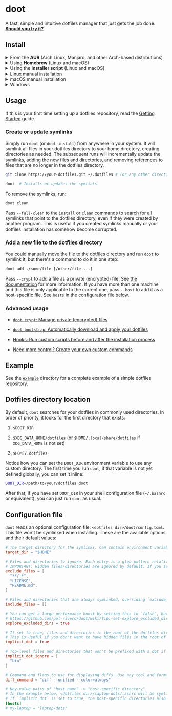 # doot

A fast, simple and intuitive dotfiles manager that just gets the job done. **[Should you try it?](https://github.com/pol-rivero/doot/wiki/Should-I-use-doot%3F)**

## Install

<details>
<summary>From the <b>AUR</b> (Arch Linux, Manjaro, and other Arch-based distributions)</summary>

&nbsp;  
I recommend installing the `doot-bin` package, which is a pre-compiled binary.

|Pre-compiled binary|Build from source|Latest Git commit|
|---|---|---|
|`yay -S doot-bin`|`yay -S doot`|`yay -S doot-git`|

&nbsp;  
</details>



<details>
<summary>Using <b>Homebrew</b> (Linux and macOS)</summary>

&nbsp;  
Install `doot` from Homebrew:

```sh
brew install pol-rivero/tap/doot
```

Make sure to run `brew update && brew upgrade` periodically to keep `doot` up to date.

&nbsp;  
</details>



<details>
<summary>Using the <b>installer script</b> (Linux and macOS)</summary>

&nbsp;  
Run the following command:

```sh
curl -sSL get-doot.polrivero.com | sh
```

- You can inspect the script before running it: `curl -sSL get-doot.polrivero.com | cat`

- Make sure to run this command periodically or set up a cron job in order to keep `doot` up to date.

- To uninstall, run the following command: `sudo rm $(which doot)`

&nbsp;  
</details>



<details>
<summary>Linux manual installation</summary>

&nbsp;  
Go to the [latest GitHub release](https://github.com/pol-rivero/doot/releases/latest) and download either `doot-linux-x86_64` or `doot-linux-arm64` depending on your architecture, rename it to `doot`.  
Make it executable and move it to any directory in your `PATH`:

```sh
chmod +x doot
sudo mv doot /usr/local/bin
```

**Want to contribute?**  
If your distribution doesn't have a package for `doot`, consider helping out by creating and submitting it to your distribution's package manager. Please [open an issue](https://github.com/pol-rivero/doot/issues) in order to discuss it and coordinate the effort.

&nbsp;  
</details>



<details>
<summary>macOS manual installation</summary>

&nbsp;  
Go to the [latest GitHub release](https://github.com/pol-rivero/doot/releases/latest) and download either `doot-darwin-x86_64` or `doot-darwin-arm64` depending on your architecture, rename it to `doot`.  
Make it executable and move it to any directory in your `PATH`:

```sh
chmod +x doot
sudo mv doot /usr/local/bin
```

&nbsp;  
</details>



<details>
<summary>Windows</summary>

&nbsp;  
**Windows is not officially supported.** I'm not sure how Windows handles symlinks, so I can't guarantee that `doot` will work as expected.  
If you want to give it a try, you can download the latest release from the [GitHub releases page](https://github.com/pol-rivero/doot/releases/latest).

&nbsp;  
</details>

## Usage

If this is your first time setting up a dotfiles repository, read the [Getting Started](https://github.com/pol-rivero/doot/wiki/Getting-Started) guide.

### Create or update symlinks

Simply run `doot` (or `doot install`) from anywhere in your system. It will symlink all files in your dotfiles directory to your home directory, creating directories as needed.
The subsequent runs will incrementally update the symlinks, adding the new files and directories, and removing references to files that are no longer in the dotfiles directory.

```sh
git clone https://your-dotfiles.git ~/.dotfiles # (or any other directory)

doot  # Installs or updates the symlinks
```

To remove the symlinks, run:

```sh
doot clean
```

Pass `--full-clean` to the `install` or `clean` commands to search for all symlinks that point to the dotfiles directory, even if they were created by another program. This is useful if you created symlinks manually or your dotfiles installation has somehow become corrupted.


### Add a new file to the dotfiles directory

You could manually move the file to the dotfiles directory and run `doot` to symlink it, but there's a command to do it in one step:

```sh
doot add ./some/file [/other/file ...]
```

Pass `--crypt` to add a file as a private (encrypted) file. See [the documentation](https://github.com/pol-rivero/doot/wiki/Private-(encrypted)-files) for more information.
If you have more than one machine and this file is only applicable to the current one, pass `--host` to add it as a host-specific file. See `hosts` in the configuration file below.


### Advanced usage

- [`doot crypt`: Manage private (encrypted) files](https://github.com/pol-rivero/doot/wiki/Private-(encrypted)-files)

- [`doot bootstrap`: Automatically download and apply your dotfiles](https://github.com/pol-rivero/doot/wiki/Bootstrap)

- [Hooks: Run custom scripts before and after the installation process](https://github.com/pol-rivero/doot/wiki/Hooks)

- [Need more control? Create your own custom commands](https://github.com/pol-rivero/doot/wiki/Custom-Commands)


## Example

See the [`example`](example) directory for a complete example of a simple dotfiles repository.

## Dotfiles directory location

By default, `doot` searches for your dotfiles in commonly used directories. In order of priority, it looks for the first directory that exists:

1. `$DOOT_DIR`

2. `$XDG_DATA_HOME/dotfiles` (or `$HOME/.local/share/dotfiles` if `XDG_DATA_HOME` is not set)

3. `$HOME/.dotfiles`

Notice how you can set the `DOOT_DIR` environment variable to use any custom directory. The first time you run `doot`, if that variable is not yet defined globally, you can set it inline:

```sh
DOOT_DIR=/path/to/your/dotfiles doot
```

After that, if you have set `DOOT_DIR` in your shell configuration file (`~/.bashrc` or equivalent), you can just run `doot` as usual.

## Configuration file

`doot` reads an optional configuration file: `<dotfiles dir>/doot/config.toml`. This file won't be symlinked when installing. These are the available options and their default values:

```toml
# The target directory for the symlinks. Can contain environment variables.
target_dir = "$HOME"

# Files and directories to ignore. Each entry is a glob pattern relative to the dotfiles directory.
# IMPORTANT: Hidden files/directories are ignored by default. If you set `implicit_dot` to false, you should remove the `**/.*` pattern from this list.
exclude_files = [
  "**/.*",
  "LICENSE",
  "README.md",
]

# Files and directories that are always symlinked, overriding `exclude_files`. Each entry is a glob pattern relative to the dotfiles directory.
include_files = []

# You can get a large performance boost by setting this to `false`, but read this first:
# https://github.com/pol-rivero/doot/wiki/Tip:-set-explore_excluded_dirs-to-false
explore_excluded_dirs = true

# If set to true, files and directories in the root of the dotfiles directory will be prefixed with a dot. For example, `<dotfiles dir>/config/foo` will be symlinked to `~/.config/foo`.
# This is useful if you don't want to have hidden files in the root of the dotfiles directory.
implicit_dot = true

# Top-level files and directories that won't be prefixed with a dot if `implicit_dot` is set to true. Each entry is the name of a file or directory in the root of the dotfiles directory.
implicit_dot_ignore = [
  "bin"
]

# Command and flags to use for displaying diffs. Use any tool and format you like, but it must accept 2 positional arguments for the files to compare.
diff_command = "diff --unified --color=always"

# Key-value pairs of "host name" -> "host-specific directory".
# In the example below, <dotfiles dir>/laptop-dots/.zshrc will be symlinked to ~/.zshrc, taking precedence over <dotfiles dir>/.zshrc, if the hostname is "my-laptop".
# If `implicit_dot` is set to true, the host-specific directories also count as top-level. For example, <dotfiles dir>/laptop-dots/config/foo will be symlinked to ~/.config/foo.
[hosts]
# my-laptop = "laptop-dots"
```

